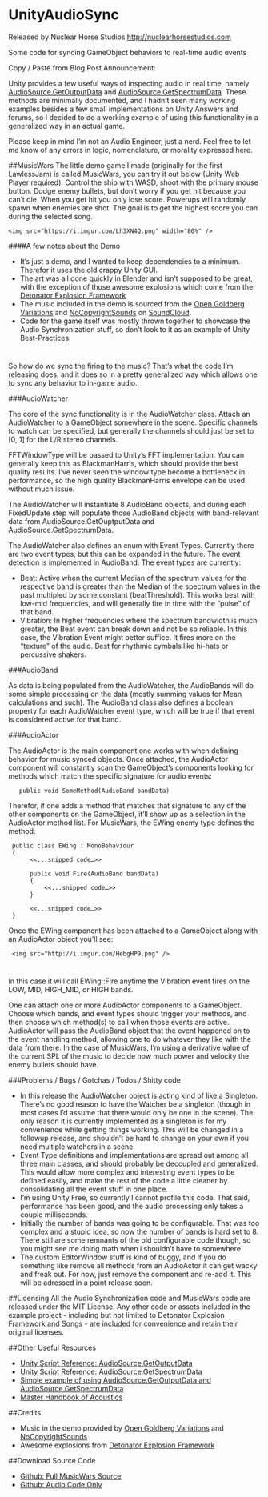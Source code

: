 UnityAudioSync
==============

Released by Nuclear Horse Studios  http://nuclearhorsestudios.com

Some code for syncing GameObject behaviors to real-time audio events


Copy / Paste from Blog Post Announcement:

Unity provides a few useful ways of inspecting audio in real time, namely [AudioSource.GetOutputData](http://docs.unity3d.com/ScriptReference/AudioSource.GetOutputData.html) and [AudioSource.GetSpectrumData](http://docs.unity3d.com/ScriptReference/AudioSource.GetSpectrumData.html).  These methods are minimally documented, and I hadn’t seen many working examples besides a few small implementations on Unity Answers and forums, so I decided to do a working example of using this functionality in a generalized way in an actual game.  

Please keep in mind I’m not an Audio Engineer, just a nerd.  Feel free to let me know of any errors in logic, nomenclature, or morality expressed here.  


##MusicWars
The little demo game I made (originally for the first LawlessJam) is called MusicWars, you can try it out below (Unity Web Player required).  Control the ship with WASD, shoot with the primary mouse button.  Dodge enemy bullets, but don’t worry if you get hit because you can’t die.  When you get hit you only lose score.  Powerups will randomly spawn when enemies are shot.  The goal is to get the highest score you can during the selected song.  

    <img src="https://i.imgur.com/Lh3XN4Q.png" width="80%" />

####A few notes about the Demo
* It’s just a demo, and I wanted to keep dependencies to a minimum.  Therefor it uses the old crappy Unity GUI.
* The art was all done quickly in Blender and isn’t supposed to be great, with the exception of those awesome explosions which come from the [Detonator Explosion Framework](http://u3d.as/content/ben-throop/detonator-explosion-framework/1qK)
* The music included in the demo is sourced from the [Open Goldberg Variations](http://www.opengoldbergvariations.org/) and [NoCopyrightSounds](https://soundcloud.com/nocopyrightsounds) on [SoundCloud](http://soundcloud.com).  
* Code for the game itself was mostly thrown together to showcase the Audio Synchronization stuff, so don’t look to it as an example of Unity Best-Practices.  
# 

So how do we sync the firing to the music?  That’s what the code I’m releasing does, and it does so in a pretty generalized way which allows one to sync any behavior to in-game audio.

###AudioWatcher   

The core of the sync functionality is in the AudioWatcher class.  Attach an AudioWatcher to a GameObject somewhere in the scene.  Specific channels to watch can be specified, but generally the channels should just be set to [0, 1] for the L/R stereo channels. 

FFTWindowType will be passed to Unity’s FFT implementation.  You can generally keep this as BlackmanHarris, which should provide the best quality results.  I’ve never seen the window type become a bottleneck in performance, so the high quality BlackmanHarris envelope can be used without much issue.

The AudioWatcher will instantiate 8 AudioBand objects, and during each FixedUpdate step  will populate those AudioBand objects with band-relevant data from AudioSource.GetOuptputData and AudioSource.GetSpectrumData.  

The AudioWatcher also defines an enum with Event Types.  Currently there are two event types, but this can be expanded in the future.  The event detection is implemented in AudioBand.  The event types are currently:

* Beat: Active when the current Median of the spectrum values for the respective band is greater than the Median of the spectrum values in the past multipled by some constant (beatThreshold).   This works best with low-mid frequencies, and will generally fire in time with the “pulse” of that band.
* Vibration: In higher frequencies where the spectrum bandwidth is much greater, the Beat event can break down and not be so reliable.  In this case, the Vibration Event might better suffice.  It fires more on the “texture” of the audio.  Best for rhythmic cymbals like hi-hats or percussive shakers.  

###AudioBand

As data is being populated from the AudioWatcher, the AudioBands will do some simple processing on the data (mostly summing values for Mean calculations and such).  The AudioBand class also defines a boolean property for each AudioWatcher event type, which will be true if that event is considered active for that band.  

###AudioActor

The AudioActor is the main component one works with when defining behavior for music synced objects.  Once attached, the AudioActor component will constantly scan the GameObject’s components looking for methods which match the specific signature for audio events:  

       public void SomeMethod(AudioBand bandData)

Therefor, if one adds a method that matches that signature to any of the other components on the GameObject, it’ll show up as a selection in the AudioActor method list.  For MusicWars, the EWing enemy type defines the method: 

     public class EWing : MonoBehaviour 
     {
          <<...snipped code…>>

          public void Fire(AudioBand bandData)
          {
              <<...snipped code…>>
          }

          <<...snipped code…>>
     }


Once the EWing component has been attached to a GameObject along with an AudioActor object you’ll see:

     <img src="http://i.imgur.com/HebgHP9.png" />

# 
In this case it will call EWing::Fire anytime the Vibration event fires on the LOW, MID, HIGH_MID, or HIGH bands.  

One can attach one or more AudioActor components to a GameObject.  Choose which bands, and event types should trigger your methods, and then choose which method(s) to call when those events are active.  AudioActor will pass the AudioBand object that the event happened on to the event handling method, allowing one to do whatever they like with the data from there.  In the case of MusicWars, I’m using a derivative value of the current SPL of the music to decide how much power and velocity the enemy bullets should have.  

###Problems / Bugs / Gotchas / Todos / Shitty code
* In this release the AudioWatcher object is acting kind of like a Singleton.  There’s no good reason to have the Watcher be a singleton (though in most cases I’d assume that there would only be one in the scene).  The only reason it is currently implemented as a singleton is for my convenience while getting things working.  This will be changed in a followup release, and shouldn’t be hard to change on your own if you need multiple watchers in a scene.
* Event Type definitions and implementations are spread out among all three main classes, and should probably be decoupled and generalized.  This would allow more complex and interesting event types to be defined easily, and make the rest of the code a little cleaner by consolidating all the event stuff in one place.  
* I’m using Unity Free, so currently I cannot profile this code.  That said, performance has been good, and the audio processing only takes a couple milliseconds.  
* Initially the number of bands was going to be configurable.  That was too complex and a stupid idea, so now the number of bands is hard set to 8.  There still are some remnants of the old configurable code though, so you might see me doing math when i shouldn’t have to somewhere.  
* The custom EditorWindow stuff is kind of buggy, and if you do something like remove all methods from an AudioActor it can get wacky and freak out.  For now, just remove the component and re-add it.  This will be adressed in a point release soon.  

##Licensing 
All the Audio Synchronization code and MusicWars code are released under the MIT License.  Any other code or assets included in the example project - including but not limited to Detonator Explosion Framework and Songs - are included for convenience and retain their original licenses.  

##Other Useful Resources
* [Unity Script Reference: AudioSource.GetOutputData](http://docs.unity3d.com/ScriptReference/AudioSource.GetOutputData.html)
* [Unity Script Reference: AudioSource.GetSpectrumData](http://docs.unity3d.com/ScriptReference/AudioSource.GetSpectrumData.html)
* [Simple example of using AudioSource.GetOutputData and AudioSource.GetSpectrumData](http://answers.unity3d.com/questions/157940/getoutputdata-and-getspectrumdata-they-represent-t.html)
* [Master Handbook of Acoustics](http://www.amazon.com/Master-Handbook-Acoustics-Alton-Everest/dp/0071603328?tag=donations09-20)

##Credits
* Music in the demo provided by [Open Goldberg Variations](http://www.opengoldbergvariations.org/) and [NoCopyrightSounds](https://soundcloud.com/nocopyrightsounds) 
* Awesome explosions from [Detonator Explosion Framework](http://u3d.as/content/ben-throop/detonator-explosion-framework/1qK)

##Download Source Code
* [Github: Full MusicWars Source](https://github.com/NuclearHorseStudios/MusicWars)
* [Github: Audio Code Only](https://github.com/NuclearHorseStudios/UnityAudioSync)